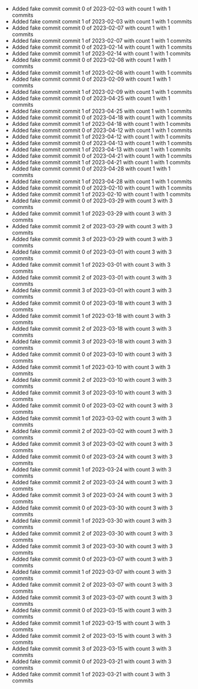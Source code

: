 - Added fake commit commit 0 of 2023-02-03 with count 1 with 1 commits
- Added fake commit commit 1 of 2023-02-03 with count 1 with 1 commits
- Added fake commit commit 0 of 2023-02-07 with count 1 with 1 commits
- Added fake commit commit 1 of 2023-02-07 with count 1 with 1 commits
- Added fake commit commit 0 of 2023-02-14 with count 1 with 1 commits
- Added fake commit commit 1 of 2023-02-14 with count 1 with 1 commits
- Added fake commit commit 0 of 2023-02-08 with count 1 with 1 commits
- Added fake commit commit 1 of 2023-02-08 with count 1 with 1 commits
- Added fake commit commit 0 of 2023-02-09 with count 1 with 1 commits
- Added fake commit commit 1 of 2023-02-09 with count 1 with 1 commits
- Added fake commit commit 0 of 2023-04-25 with count 1 with 1 commits
- Added fake commit commit 1 of 2023-04-25 with count 1 with 1 commits
- Added fake commit commit 0 of 2023-04-18 with count 1 with 1 commits
- Added fake commit commit 1 of 2023-04-18 with count 1 with 1 commits
- Added fake commit commit 0 of 2023-04-12 with count 1 with 1 commits
- Added fake commit commit 1 of 2023-04-12 with count 1 with 1 commits
- Added fake commit commit 0 of 2023-04-13 with count 1 with 1 commits
- Added fake commit commit 1 of 2023-04-13 with count 1 with 1 commits
- Added fake commit commit 0 of 2023-04-21 with count 1 with 1 commits
- Added fake commit commit 1 of 2023-04-21 with count 1 with 1 commits
- Added fake commit commit 0 of 2023-04-28 with count 1 with 1 commits
- Added fake commit commit 1 of 2023-04-28 with count 1 with 1 commits
- Added fake commit commit 0 of 2023-02-10 with count 1 with 1 commits
- Added fake commit commit 1 of 2023-02-10 with count 1 with 1 commits
- Added fake commit commit 0 of 2023-03-29 with count 3 with 3 commits
- Added fake commit commit 1 of 2023-03-29 with count 3 with 3 commits
- Added fake commit commit 2 of 2023-03-29 with count 3 with 3 commits
- Added fake commit commit 3 of 2023-03-29 with count 3 with 3 commits
- Added fake commit commit 0 of 2023-03-01 with count 3 with 3 commits
- Added fake commit commit 1 of 2023-03-01 with count 3 with 3 commits
- Added fake commit commit 2 of 2023-03-01 with count 3 with 3 commits
- Added fake commit commit 3 of 2023-03-01 with count 3 with 3 commits
- Added fake commit commit 0 of 2023-03-18 with count 3 with 3 commits
- Added fake commit commit 1 of 2023-03-18 with count 3 with 3 commits
- Added fake commit commit 2 of 2023-03-18 with count 3 with 3 commits
- Added fake commit commit 3 of 2023-03-18 with count 3 with 3 commits
- Added fake commit commit 0 of 2023-03-10 with count 3 with 3 commits
- Added fake commit commit 1 of 2023-03-10 with count 3 with 3 commits
- Added fake commit commit 2 of 2023-03-10 with count 3 with 3 commits
- Added fake commit commit 3 of 2023-03-10 with count 3 with 3 commits
- Added fake commit commit 0 of 2023-03-02 with count 3 with 3 commits
- Added fake commit commit 1 of 2023-03-02 with count 3 with 3 commits
- Added fake commit commit 2 of 2023-03-02 with count 3 with 3 commits
- Added fake commit commit 3 of 2023-03-02 with count 3 with 3 commits
- Added fake commit commit 0 of 2023-03-24 with count 3 with 3 commits
- Added fake commit commit 1 of 2023-03-24 with count 3 with 3 commits
- Added fake commit commit 2 of 2023-03-24 with count 3 with 3 commits
- Added fake commit commit 3 of 2023-03-24 with count 3 with 3 commits
- Added fake commit commit 0 of 2023-03-30 with count 3 with 3 commits
- Added fake commit commit 1 of 2023-03-30 with count 3 with 3 commits
- Added fake commit commit 2 of 2023-03-30 with count 3 with 3 commits
- Added fake commit commit 3 of 2023-03-30 with count 3 with 3 commits
- Added fake commit commit 0 of 2023-03-07 with count 3 with 3 commits
- Added fake commit commit 1 of 2023-03-07 with count 3 with 3 commits
- Added fake commit commit 2 of 2023-03-07 with count 3 with 3 commits
- Added fake commit commit 3 of 2023-03-07 with count 3 with 3 commits
- Added fake commit commit 0 of 2023-03-15 with count 3 with 3 commits
- Added fake commit commit 1 of 2023-03-15 with count 3 with 3 commits
- Added fake commit commit 2 of 2023-03-15 with count 3 with 3 commits
- Added fake commit commit 3 of 2023-03-15 with count 3 with 3 commits
- Added fake commit commit 0 of 2023-03-21 with count 3 with 3 commits
- Added fake commit commit 1 of 2023-03-21 with count 3 with 3 commits
